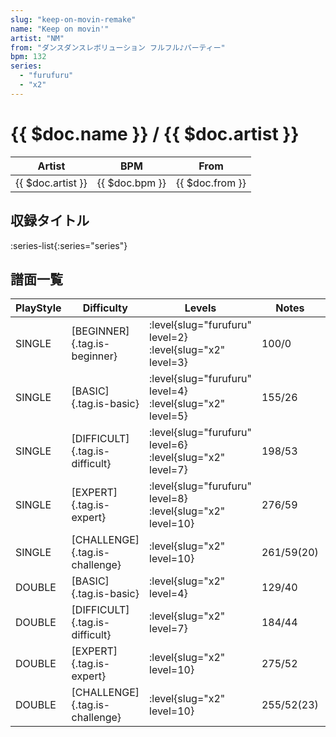 ```yaml
---
slug: "keep-on-movin-remake"
name: "Keep on movin'"
artist: "NM"
from: "ダンスダンスレボリューション フルフル♪パーティー"
bpm: 132
series:
  - "furufuru"
  - "x2"
---
```


# {{ $doc.name }} / {{ $doc.artist }}

|Artist|BPM|From|
|------|---|----|
|{{ $doc.artist }}|{{ $doc.bpm }}|{{ $doc.from }}|

## 収録タイトル

:series-list{:series="series"}

## 譜面一覧

|PlayStyle|Difficulty|Levels|Notes|Movie|
|---------|----------|------|-----|-----|
|SINGLE|[BEGINNER]{.tag.is-beginner}|<div class="field is-grouped is-grouped-multiline"> :level{slug="furufuru" level=2} :level{slug="x2" level=3}</div>|100/0||
|SINGLE|[BASIC]{.tag.is-basic}|<div class="field is-grouped is-grouped-multiline"> :level{slug="furufuru" level=4} :level{slug="x2" level=5}</div>|155/26||
|SINGLE|[DIFFICULT]{.tag.is-difficult}|<div class="field is-grouped is-grouped-multiline"> :level{slug="furufuru" level=6} :level{slug="x2" level=7}</div>|198/53||
|SINGLE|[EXPERT]{.tag.is-expert}|<div class="field is-grouped is-grouped-multiline"> :level{slug="furufuru" level=8} :level{slug="x2" level=10}</div>|276/59||
|SINGLE|[CHALLENGE]{.tag.is-challenge}|<div class="field is-grouped is-grouped-multiline"> :level{slug="x2" level=10}</div>|261/59(20)||
|DOUBLE|[BASIC]{.tag.is-basic}|<div class="field is-grouped is-grouped-multiline"> :level{slug="x2" level=4}</div>|129/40||
|DOUBLE|[DIFFICULT]{.tag.is-difficult}|<div class="field is-grouped is-grouped-multiline"> :level{slug="x2" level=7}</div>|184/44||
|DOUBLE|[EXPERT]{.tag.is-expert}|<div class="field is-grouped is-grouped-multiline"> :level{slug="x2" level=10}</div>|275/52||
|DOUBLE|[CHALLENGE]{.tag.is-challenge}|<div class="field is-grouped is-grouped-multiline"> :level{slug="x2" level=10}</div>|255/52(23)||
